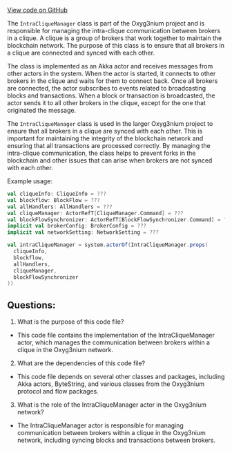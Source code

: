[View code on GitHub](https://github.com/oxyg3nium/oxyg3nium/flow/src/main/scala/org/oxyg3nium/flow/network/IntraCliqueManager.scala)

The `IntraCliqueManager` class is part of the Oxyg3nium project and is responsible for managing the intra-clique communication between brokers in a clique. A clique is a group of brokers that work together to maintain the blockchain network. The purpose of this class is to ensure that all brokers in a clique are connected and synced with each other.

The class is implemented as an Akka actor and receives messages from other actors in the system. When the actor is started, it connects to other brokers in the clique and waits for them to connect back. Once all brokers are connected, the actor subscribes to events related to broadcasting blocks and transactions. When a block or transaction is broadcasted, the actor sends it to all other brokers in the clique, except for the one that originated the message.

The `IntraCliqueManager` class is used in the larger Oxyg3nium project to ensure that all brokers in a clique are synced with each other. This is important for maintaining the integrity of the blockchain network and ensuring that all transactions are processed correctly. By managing the intra-clique communication, the class helps to prevent forks in the blockchain and other issues that can arise when brokers are not synced with each other.

Example usage:

```scala
val cliqueInfo: CliqueInfo = ???
val blockflow: BlockFlow = ???
val allHandlers: AllHandlers = ???
val cliqueManager: ActorRefT[CliqueManager.Command] = ???
val blockFlowSynchronizer: ActorRefT[BlockFlowSynchronizer.Command] = ???
implicit val brokerConfig: BrokerConfig = ???
implicit val networkSetting: NetworkSetting = ???

val intraCliqueManager = system.actorOf(IntraCliqueManager.props(
  cliqueInfo,
  blockflow,
  allHandlers,
  cliqueManager,
  blockFlowSynchronizer
))
```
## Questions: 
 1. What is the purpose of this code file?
- This code file contains the implementation of the IntraCliqueManager actor, which manages the communication between brokers within a clique in the Oxyg3nium network.

2. What are the dependencies of this code file?
- This code file depends on several other classes and packages, including Akka actors, ByteString, and various classes from the Oxyg3nium protocol and flow packages.

3. What is the role of the IntraCliqueManager actor in the Oxyg3nium network?
- The IntraCliqueManager actor is responsible for managing communication between brokers within a clique in the Oxyg3nium network, including syncing blocks and transactions between brokers.